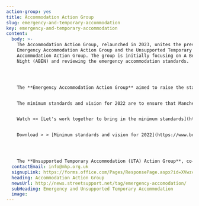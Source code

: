 ```yaml
---
action-group: yes
title: Accommodation Action Group
slug: emergency-and-temporary-accommodation
key: emergency-and-temporary-accommodation
content:
  body: >-
    T﻿he Accommodation Action Group, relaunched in 2023, unites the previous
    Emergency Accommodation Action Group and the Unsupported Temporary
    Accommodation Action Group. The group is initially focusing on A Bed Every
    Night (ABEN) and reviewing the emergency accommodation standards.




    The **Emergency Accommodation Action Group** aimed to raise the standards of emergency accommodation in Manchester. Achievements of the group included drawing up the vision and minimum standards, and getting these adopted by the MHP and Manchester City Council - they now form the basis for the commissioning of these services.


    The minimum standards and vision for 2022 are to ensure that Manchester has the highest possible standards for emergency accommodation to help people who are rough sleeping to make the choice to move inside. These standards have been drawn up with people who have experience of staying in emergency accommodation and people who provide and commission accommodation and support services. 


    Watch >> [Let's work together to bring in the minimum standards](https://www.youtube.com/watch?v=KVapWFHxcRk)


    Download > > [Minimum standards and vision for 2022](https://www.boothcentre.org.uk/partnerships.html)




    T﻿he **Unsupported Temporary Accommodation (UTA) Action Group**, co-chaired by Justlife, focused on a population that is mainly ‘hidden’ from the public eye, with little or no support - people living in Unsupported Temporary Accommodation (UTA’s), such as bed-and-breakfast accommodation, private hostels and short-stay houses in multiple occupation.
  contactEmail: info@mhp.org.uk
  signupLink: https://forms.office.com/Pages/ResponsePage.aspx?id=XVwzcf1bkE61VN8N5KjjQjkoCHBJKMVKuWG3gz25EypUM1gxNTZLNUgwS0tGNUhNVkExNUJPRkY5Ni4u
  heading: Accommodation Action Group
  newsUrl: http://news.streetsupport.net/tag/emergency-accomodation/
  subHeading: Emergency and Unsupported Temporary Accommodation
  image: 
---
```

